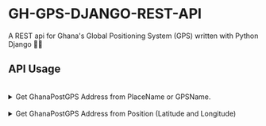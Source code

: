 # GH-GPS-DJANGO-REST-API

A REST api for Ghana's Global Positioning System (GPS) written with Python Django 🐍🐍
<br/>

## API Usage

<br/>
<details>
<!-- http://127.0.0.1:9000/api/get-address?name=KNUST Guesthouse -->
<!-- http://127.0.0.1:9000/api/get-gps?lat=6.6500&long=-1.64878 -->
<summary>Get GhanaPostGPS Address from PlaceName or GPSName.</summary>
<hr/>

## Request

<b>End Point URL:</b> http://127.0.0.1:9000/api/get-address<br>
<b>Method:</b> GET<br>
<b>Content-Type:</b> application/json<br><br>

### Payload

#### When using with a PlaceName

```json
{
  "name": "KNUST Guesthouse"
}
```

#### When using with a GPSName

```json
{
  "name": "AE-0147-4625"
}
```

## Response

<br>
1. When Address exists, it returns an address field which contains a list of Addresses

```json
{
  "status": "Address found",
  "address": [
    {
      "Place_Name": "KNUST Guesthouse",
      "CenterLatitude": "5.5677456",
      "CenterLongitude": "-0.1863609",
      "Region": "Greater Accra",
      "District": "Korley Klote",
      "Area": "RINGWAY ESTATES",
      "StreetName": "Nuumo Klotey Street",
      "GPSName": "GA0315033",
      "PostCode": "GA031",
      "PlaceName": "KNUST Guesthouse, GA-031-5033, Korley Klote",
      "Street": "KNUST Guesthouse, Nuumo Klotey Street"
    }
  ],
  "count": 1
}
```

2. No Address was found

```json
{
  "status": "No Address found"
}
```

3. Encounter an error

```json
{
  "error": "Request is missing name in the body"
}
```

</details>
<br/>
<details>
<!-- http://127.0.0.1:9000/api/get-address?name=KNUST Guesthouse -->
<!-- http://127.0.0.1:9000/api/get-gps?lat=6.6500&long=-1.64878 -->
<summary>Get GhanaPostGPS Address from Position (Latitude and Longitude) </summary>
<hr/>

## Request

<b>End Point URL:</b> http://127.0.0.1:9000/api/get-gps<br>
<b>Method:</b> POST<br>
<b>Content-Type:</b> application/json<br><br>

### Payload

```json
{
  "lat": "6.1250",
  "long": "-1.94872"
}
```

## Response

<br>
1. When Address exists, it returns an address field which contains a list of Addresses

```json
{
  "status": "Address found",
  "address": [
    {
      "GPSName": "AV31641332",
      "Region": "Ashanti",
      "District": "Amansie Central",
      "PostCode": "AV3164",
      "NLat": 6.12502457351701,
      "SLat": 6.12497965404504,
      "WLong": -1.94876026156099,
      "Elong": -1.94871534579679,
      "Area": ".",
      "Street": ".[Unknown Street]",
      "PlaceName": ""
    }
  ],
  "count": 1
}
```

2. No Address was found

```json
{
  "status": "No Address found"
}
```

3. Encounter an error

```json
{
  "error": "Request is missing latitude or longitude in the body"
}
```
